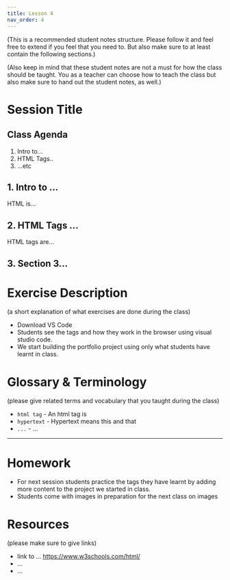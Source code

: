 ```yaml
---
title: Lesson 4
nav_order: 4
---
```


(This is a recommended student notes structure. Please follow it and feel free to extend if you feel that you need to. But also make sure to at least contain the following sections.)

(Also keep in mind that these student notes are not a must for how the class should be taught. You as a teacher can choose how to teach the class but also make sure to hand out the student notes, as well.)

# Session Title

## Class Agenda

1. Intro to...
2. HTML Tags..
3. ...etc

## 1. Intro to ...

HTML is...

## 2. HTML Tags ...

HTML tags are...

## 3. Section 3...

# Exercise Description

(a short explanation of what exercises are done during the class)

- Download VS Code
- Students see the tags and how they work in the browser using visual studio code.
- We start building the portfolio project using only what students have learnt in class.

# Glossary & Terminology

(please give related terms and vocabulary that you taught during the class)

- `html tag` - An html tag is
- `hypertext` - Hypertext means this and that
- `...` - ...

---

# Homework

- For next session students practice the tags they have learnt by adding more content to the project we started in class.
- Students come with images in preparation for the next class on images

# Resources

(please make sure to give links)

- link to ... https://www.w3schools.com/html/
- ...
- ...
